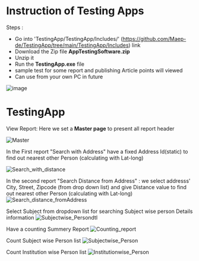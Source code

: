 # Instruction of Testing Apps

Steps : 
- Go into 'TestingApp/TestingApp/Includes/' (https://github.com/Maep-de/TestingApp/tree/main/TestingApp/Includes) link
- Download the Zip file **AppTestingSoftware.zip**
- Unzip it 
- Run the **TestingApp.exe** file
- sample test for some report and publishing Article points will viewed
- Can use from your own PC in future 

![image](https://user-images.githubusercontent.com/57591240/121656544-e1b0c000-ca9f-11eb-90e9-481a841d335d.png)


# TestingApp

View Report:
 Here we set a **Master page** to present all report header
 
![Master](https://user-images.githubusercontent.com/57591240/120604604-7d618100-c44d-11eb-8f4f-7087c7c9e454.jpg)

In the First report "Search with Address" have a fixed Address Id(static) to find out nearest other Person (calculating with Lat-long)

![Search_with_distance](https://user-images.githubusercontent.com/57591240/120604703-94a06e80-c44d-11eb-915a-77fa0ea4306b.jpg)


In the second report "Search Distance from Address" : we select addresss' City, Street, Zipcode (from drop down list) and give Distance value to find out nearest other Person (calculating with Lat-long)
![Search_distance_fromAddress](https://user-images.githubusercontent.com/57591240/120604660-88b4ac80-c44d-11eb-89a4-9d5a562a393d.jpg)


Select Subject from dropdown list for searching Subject wise person Details information
![Subjectwise_Persondtl](https://user-images.githubusercontent.com/57591240/120604732-9c601300-c44d-11eb-8d69-76f72d4f2be8.jpg)


Have a counting Summery Report
![Counting_report](https://user-images.githubusercontent.com/57591240/120605744-b6e6bc00-c44e-11eb-915f-dc3f3358b6cc.jpg)


Count Subject wise Person list
![Subjectwise_Person](https://user-images.githubusercontent.com/57591240/120604717-99652280-c44d-11eb-8d3a-53b2ada55de1.jpg)


Count Institution wise Person list
![Institutionwise_Person](https://user-images.githubusercontent.com/57591240/120604746-9f5b0380-c44d-11eb-9173-b2e676e78d84.jpg)
